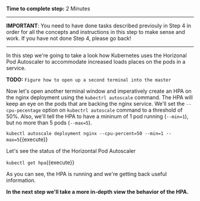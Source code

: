 **Time to complete step:** 2 Minutes

------

**IMPORTANT**: You need to have done tasks described previouly in Step 4 in order for all the concepts and instructions
in this step to make sense and work. If you have not done Step 4, please go back!

------

In this step we're going to take a look how Kubernetes uses the Horizonal Pod Autoscaler to accommodate increased
loads places on the pods in a service.

**TODO:** `Figure how to open up a second terminal into the master`

Now let's open another terminal window and imperatively create an HPA on the nginx deployment using the `kubectrl autoscale` command.
The HPA will keep an eye on the pods that are backing the nginx service. We'll set the `--cpu-pecentage` option
on `kubectrl autoscale` command to a threshold of 50%. Also, we'll tell the HPA to have a mininum of 1 pod running
(`--min=1`), but no more than 5 pods (`--max=5`).

`kubectl autoscale deployment nginx --cpu-percent=50 --min=1 --max=5`{{execute}}

Let's see the status of the Horizontal Pod Autoscaler

`kubectl get hpa`{{execute}}

As you can see, the HPA is running and we're getting back useful information.

**In the next step we'll take a more in-depth view the behavior of the HPA.**

